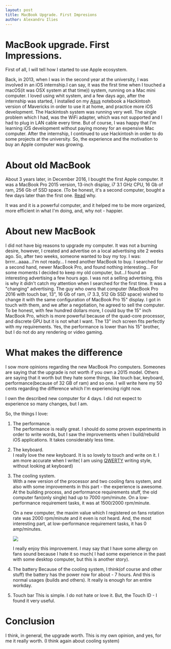 ```yaml
---
layout: post
title: MacBook Upgrade. First Impresions 
author: Alexandru Ilies
---
```


# MacBook upgrade. First Impressions.
First of all, I will tell how I started to use Apple ecosystem.

Back, in 2013, when I was in the second year at the university, I was involved in an iOS internship.I can say, it was the first time when I touched a macOS(it was OSX system at that time)) system, running on a Mac mini computer. 
I loved using whit system, and a few days ago, after the internship was started, I installed on my [Asus](https://www.asus.com/Laptops/N53SV/) notebook a Hackintosh version of Mavericks in order to use it at home, and practice more iOS development. The Hackintosh system was running very well. The single problem which I had, was the WiFi adapter, which was not supported and I had to plug in LAN cable every time. But of course, I was happy that I'm learning iOS development without paying money for an expensive Mac computer. 
After the internship, I continued to use Hackintosh in order to do some projects at the university. So, the experience and the motivation to buy an Apple computer was growing. 

# About old MacBook 
About 3 years later, in December 2016, I bought the first Apple computer.
It was a MacBook Pro 2015 version, 13-inch display, i7 3.1 GHz CPU, 16 Gb of ram, 256 Gb of SSD space. (To be honest, it's a second computer, bought a few days later than the first one. [Read](https://www.quora.com/Should-a-computer-science-student-get-a-13-or-15-inch-MacBook-Pro/answer/Alexandru-Ilie%C8%99?srid=SKYq) why. 

It was and it is a powerful computer, and it helped me to be more organized, more efficient in what I'm doing, and, why not - happier.

# About new MacBook 
I did not have big reasons to upgrade my computer. It was not a burning desire, however, I created and advertise on a local advertising site 2 weeks ago. So, after two weeks, someone wanted to buy my toy. I was: brrrr...aaaa...I'm not ready... I need another MacBook to buy. I searched for a second hand, newer MacBook Pro, and found nothing interesting...
For some moments I decided to keep my old computer, but...I found an interesting advertising a few hours ago. I was not a selling advertising, this is why it didn't catch my attention when I searched for the first time. It was a "changing" advertising. The guy who owns that computer (MacBook Pro 2016 with touch bar, 13", 16 Gb of ram, i7 3.3, 512 Gb SSD space) wished to change it with the same configuration of MacBook Pro 15" display. I got in touch with them, and we after a negotiation, he agreed to sell the computer. To be honest, with few hundred dollars more, I could buy the 15" inch MacBook Pro, which is more powerful because of the quad-core processor, and discrete GPU but it is not what I want. The 13" inch screen fits perfectly with my requirements. 
Yes, the performance is lower than his 15" brother, but I do not do any rendering or video gaming. 

# What makes the difference
I sow more opinions regarding the new MacBook Pro computers.
Someones are saying that the upgrade is not worth if you own a 2015 model. Others are saying that it worth but they hate some things, like touch bar, keyboard, performance(because of 32 GB of ram) and so one.
I will write here my 50 cents regarding the difference which I'm experiencing right now.

I own the described new computer for 4 days. I did not expect to experience so many changes, but I am. 

So, the things I love:

1. The performance.\
    The performance is really great. I should do some proven experiments in order to write words, but I saw the improvements when I build/rebuild iOS applications. It takes considerably less time.
2. The keyboard. \
    I really love the new keyboard. It is so lovely to touch and write on it. I am more accurate when I write( I am using [QWERTY](http://www.typingstudy.com/lesson/1/part/1) writing style, without looking at keyboard)
3. The cooling system. \
    With a new version of the processor and two cooling fans system, and also with some improvements in this part - the experience is awesome. At the building process, and performance requirements stuff, the old computer fan(only single) had up to 7000 rpm/minute. On a low-performance requirement tasks, it was at 1500/2000 rpm/minute. 
    
    On a new computer, the maxim value which I registered on fans rotation rate was 2000 rpm/minute and it even is not heard. And, the most interesting part, at low-performance requirement tasks, it has 0 amp/minutes.
    
    ![](https://www.dropbox.com/s/tzk14frcpxg0qpv/Screen%20Shot%202018-01-11%20at%2011.09.31.png?raw=1)
    
    I really enjoy this improvement. I may say that I have some allergy on fans sound because I hate it so much( I had some experience in the past with some desktop computer, but this is another story).

4. The battery
    Because of the cooling system, I think(of course and other stuff) the battery has the power now for about - 7 hours. And this is normal usages (builds and others). It really is enough for an entire workday.
    
5. Touch bar
    This is simple. I do not hate or love it. But, the Touch ID -  I found it very useful. 
    
# Conclusion

I think, in general, the upgrade worth. This is my own opinion,     and yes, for me it really worth. (I think again about cooling system)

